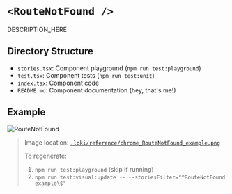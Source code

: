 # `<RouteNotFound />`

DESCRIPTION_HERE

## Directory Structure

- `stories.tsx`: Component playground (`npm run test:playground`)
- `test.tsx`: Component tests (`npm run test:unit`)
- `index.tsx`: Component code
- `README.md`: Component documentation (hey, that's me!)

## Example

![RouteNotFound](../../../.loki/reference/chrome_RouteNotFound_example.png)

> Image location: [`.loki/reference/chrome_RouteNotFound_example.png`](../../../.loki/reference/chrome_RouteNotFound_example.png)
> 
> To regenerate: 
> 1. `npm run test:playground` (skip if running)
> 1. `npm run test:visual:update -- --storiesFilter="^RouteNotFound example\$"`